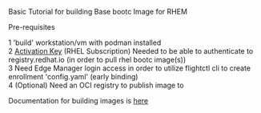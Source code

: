 Basic Tutorial for building Base bootc Image for RHEM

Pre-requisites

1 'build' workstation/vm with podman installed \
2 [Activation Key](https://console.redhat.com/insights/connector/activation-keys#SIDs=&tags=) (RHEL Subscription) Needed to be able to authenticate to registry.redhat.io (in order to pull rhel bootc image(s)) \
3 Need Edge Manager login access in order to utilize flightctl cli to create enrollment 'config.yaml' (early binding) \
4 (Optional) Need an OCI registry to publish image to 

Documentation for building images is [here](https://docs.redhat.com/en/documentation/red_hat_ansible_automation_platform/2.5/html/managing_device_fleets_with_the_red_hat_edge_manager/assembly-edge-manager-images#edge-manager-build-bootc)
